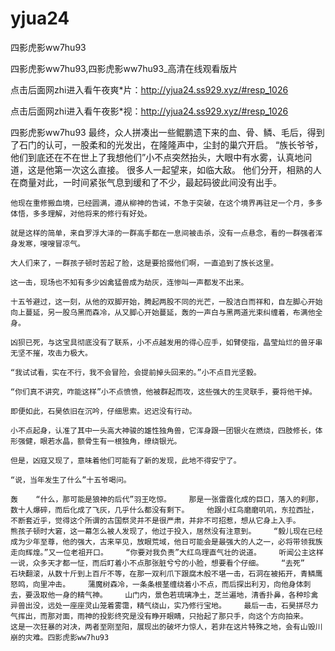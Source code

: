 # yjua24
四影虎影ww7hu93

四影虎影ww7hu93,四影虎影ww7hu93_高清在线观看版片

点击后面网zhi进入看午夜爽*片：http://yjua24.ss929.xyz/#resp_1026

点击后面网zhi进入看午夜影*视：http://yjua24.ss929.xyz/#resp_1026

四影虎影ww7hu93    最终，众人拼凑出一些鲲鹏遗下来的血、骨、鳞、毛后，得到了石门的认可，一股柔和的光发出，在隆隆声中，尘封的巢穴开启。    “族长爷爷，他们到底还在不在世上了我想他们”小不点突然抬头，大眼中有水雾，认真地问道，这是他第一次这么直接。    很多人一起望来，如临大敌。    他们分开，相熟的人在商量对此，一时间紧张气息到缓和了不少，最起码彼此间没有出手。

    他现在重修搬血境，已经圆满，遵从柳神的告诫，不急于突破，在这个境界再驻足一个月，多多体悟，多多理解，对他将来的修行有好处。

    就是这样的简单，来自罗浮大泽的一群高手都在一息间被击杀，没有一点悬念，看的一群强者浑身发寒，嗖嗖冒凉气。

    大人们来了，一群孩子顿时苦起了脸，这是要拾掇他们啊，一直追到了族长这里。

    这一击，现场也不知有多少凶禽猛兽成为劫灰，连惨叫一声都发不出来。

    十五爷避过，这一刻，从他的双脚开始，腾起两股不同的光芒，一股洁白而祥和，自左脚心开始向上蔓延，另一股乌黑而森冷，从又脚心开始蔓延，轰的一声白与黑两道光束纠缠着，布满他全身。

    凶狈已死，与这宝具彻底没有了联系，小不点越发用的得心应手，如臂使指，晶莹灿烂的兽牙串无坚不摧，攻击力极大。

    “我试试看，实在不行，我不会冒险，会提前掉头回来的。”小不点目光坚毅。

    “你们真不讲究，咋能这样”小不点愤愤，他被群起而攻，这些强大的生灵联手，要将他干掉。

    即便如此，石昊依旧在沉吟，仔细思索。迟迟没有行动。

    小不点起身，认准了其中一头高大神骏的雄性独角兽，它浑身跟一团银火在燃烧，四肢修长，体形强健，眼若水晶，额骨生有一根独角，缭绕银光。

    但是，凶寇又现了，意味着他们可能有了新的发现，此地不得安宁了。

    “说，当年发生了什么”十五爷喝问。

    轰    “什么，那可能是狼神的后代”羽王吃惊。    那是一张雷霆化成的巨口，落入的刹那，数十人爆碎，而后化成了飞灰，几乎什么都没有剩下。    他跟小红鸟磨磨叽叽，东拉西扯，不断套近乎，觉得这个所谓的古国祭灵并不是很严肃，并非不可招惹，想从它身上入手。    熊孩子顿时大窘，这一幕怎么被人发现了，他过于投入，居然没有注意到。    “毅儿现在已经成为少年至尊，他的强大，古来罕见，放眼荒域，他日可能会是最强大的人之一，必将带领我族走向辉煌。”又一位老祖开口。    “你要对我负责”大红鸟理直气壮的说道。    听闻公主这样一说，众多天才都一怔，而后盯着小不点那张脏兮兮的小脸，想要看个仔细。    “去死”    石块翻滚，从数十斤到上百斤不等，在那一双利爪下跟腐木般不堪一击，石洞在被拓开，青鳞鹰怒鸣，向里冲击。    蒲魔树森冷，一条条根茎缠绕着小不点，而后探出利刃，向他身体刺去，要汲取他一身的精气神。    山门内，景色若琉璃净土，芝兰遍地，清香扑鼻，各种珍禽异兽出没，远处一座座灵山笼着雾霭，精气绕山，实乃修行宝地。    最后一击，石昊拼尽力气挥出，而那对面，雨神的投影终究是没有睁开眼睛，只抬起了那只手，向这个方向拍来。    这是一次狂暴的对决，两者至刚至阳，展现出的破坏力惊人，若非在这片特殊之地，会有山毁川崩的灾难。四影虎影ww7hu93
